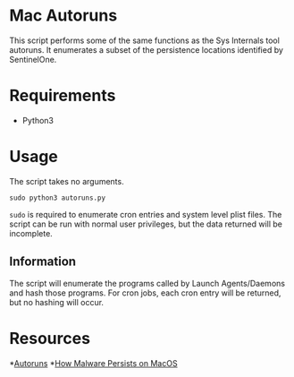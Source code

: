 # Mac Autoruns
This script performs some of the same functions as the Sys Internals tool autoruns. It enumerates a subset of the persistence locations identified by SentinelOne.

# Requirements
* Python3

# Usage
The script takes no arguments.
```
sudo python3 autoruns.py
```
`sudo` is required to enumerate cron entries and system level plist files. The script can be run with normal user privileges, but the data returned will be incomplete.

## Information
The script will enumerate the programs called by Launch Agents/Daemons and hash those programs. For cron jobs, each cron entry will be returned, but no hashing will occur.

# Resources
*[Autoruns](https://docs.microsoft.com/en-us/sysinternals/downloads/autoruns)
*[How Malware Persists on MacOS](https://www.sentinelone.com/blog/how-malware-persists-on-macos/)
